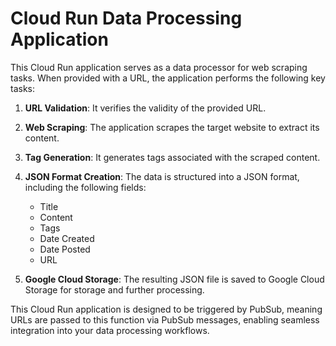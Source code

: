 # Cloud Run Data Processing Application

This Cloud Run application serves as a data processor for web scraping tasks. When provided with a URL, the application performs the following key tasks:

1. **URL Validation**: It verifies the validity of the provided URL.

2. **Web Scraping**: The application scrapes the target website to extract its content.

3. **Tag Generation**: It generates tags associated with the scraped content.

4. **JSON Format Creation**: The data is structured into a JSON format, including the following fields:
   - Title
   - Content
   - Tags
   - Date Created
   - Date Posted
   - URL

5. **Google Cloud Storage**: The resulting JSON file is saved to Google Cloud Storage for storage and further processing.

This Cloud Run application is designed to be triggered by PubSub, meaning URLs are passed to this function via PubSub messages, enabling seamless integration into your data processing workflows.